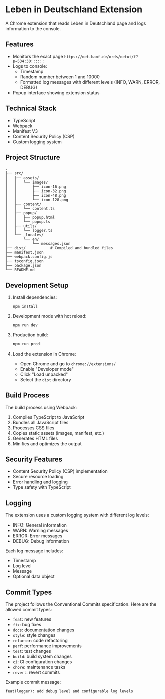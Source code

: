 # Leben in Deutschland Extension

A Chrome extension that reads Leben in Deutschland page and logs information to the console.

## Features

- Monitors the exact page `https://oet.bamf.de/ords/oetut/f?p=534:30::::::`
- Logs to console:
  - Timestamp
  - Random number between 1 and 10000
  - Formatted log messages with different levels (INFO, WARN, ERROR, DEBUG)
- Popup interface showing extension status

## Technical Stack

- TypeScript
- Webpack
- Manifest V3
- Content Security Policy (CSP)
- Custom logging system

## Project Structure

```plain
.
├── src/
│   ├── assets/
│   │   └── images/
│   │       ├── icon-16.png
│   │       ├── icon-32.png
│   │       ├── icon-48.png
│   │       └── icon-128.png
│   ├── content/
│   │   └── content.ts
│   ├── popup/
│   │   ├── popup.html
│   │   └── popup.ts
│   ├── utils/
│   │   └── logger.ts
│   └── _locales/
│       └── en/
│           └── messages.json
├── dist/           # Compiled and bundled files
├── manifest.json
├── webpack.config.js
├── tsconfig.json
├── package.json
└── README.md
```

## Development Setup

1. Install dependencies:

   ```bash
   npm install
   ```

2. Development mode with hot reload:

   ```bash
   npm run dev
   ```

3. Production build:

   ```bash
   npm run prod
   ```

4. Load the extension in Chrome:
   - Open Chrome and go to `chrome://extensions/`
   - Enable "Developer mode"
   - Click "Load unpacked"
   - Select the `dist` directory

## Build Process

The build process using Webpack:

1. Compiles TypeScript to JavaScript
2. Bundles all JavaScript files
3. Processes CSS files
4. Copies static assets (images, manifest, etc.)
5. Generates HTML files
6. Minifies and optimizes the output

## Security Features

- Content Security Policy (CSP) implementation
- Secure resource loading
- Error handling and logging
- Type safety with TypeScript

## Logging

The extension uses a custom logging system with different log levels:

- INFO: General information
- WARN: Warning messages
- ERROR: Error messages
- DEBUG: Debug information

Each log message includes:

- Timestamp
- Log level
- Message
- Optional data object

## Commit Types

The project follows the Conventional Commits specification. Here are the allowed commit types:

- `feat`: new features
- `fix`: bug fixes
- `docs`: documentation changes
- `style`: style changes
- `refactor`: code refactoring
- `perf`: performance improvements
- `test`: test changes
- `build`: build system changes
- `ci`: CI configuration changes
- `chore`: maintenance tasks
- `revert`: revert commits

Example commit message:

```plain
feat(logger): add debug level and configurable log levels
```
